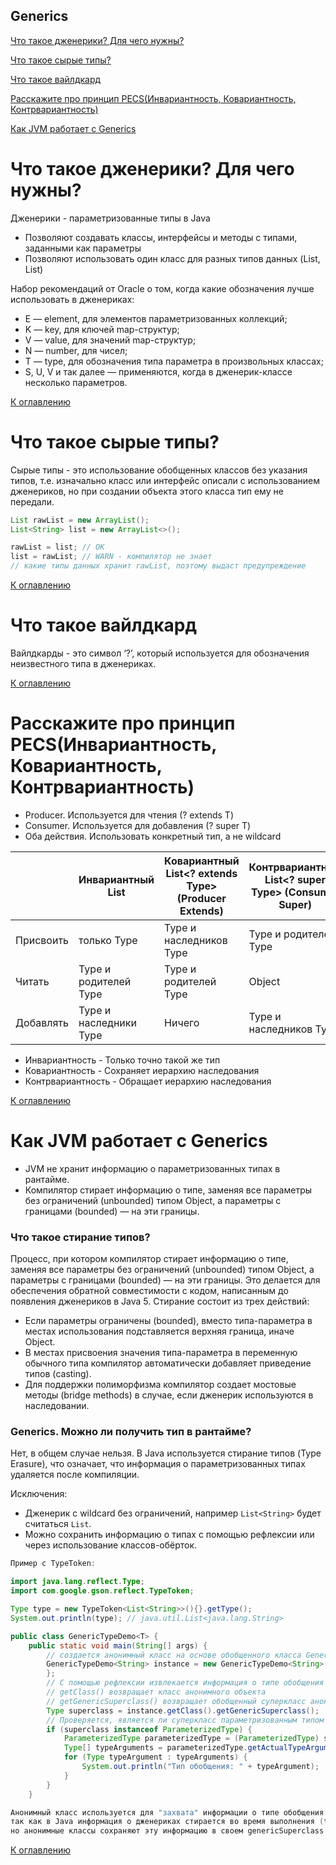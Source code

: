## Generics

[Что такое дженерики? Для чего нужны?](#что-такое-дженерики-для-чего-нужны)

[Что такое сырые типы?](#что-такое-сырые-типы)

[Что такое вайлдкард](#что-такое-вайлдкард)

[Расскажите про принцип PECS(Инвариантность, Ковариантность, Контрвариантность)](#расскажите-про-принцип-pecsинвариантность-ковариантность-контрвариантность)

[Как JVM работает с Generics](#как-jvm-работает-с-generics)

# Что такое дженерики? Для чего нужны?

Дженерики - параметризованные типы в Java

+ Позволяют создавать классы, интерфейсы и методы с типами, заданными как параметры
+ Позволяют использовать один класс для разных типов данных (List<String>, List<Integer>)

Набор рекомендаций от Oracle о том, когда какие обозначения лучше использовать в дженериках:

+ E — element, для элементов параметризованных коллекций;
+ K — key, для ключей map-структур;
+ V — value, для значений map-структур;
+ N — number, для чисел;
+ T — type, для обозначения типа параметра в произвольных классах;
+ S, U, V и так далее — применяются, когда в дженерик-классе несколько параметров.

[К оглавлению](#Generics)

# Что такое сырые типы?

Сырые типы - это использование обобщенных классов без указания типов, т.е. изначально класс или интерфейс описали с
использованием дженериков, но при создании объекта этого класса тип ему не передали.

```java
List rawList = new ArrayList();
List<String> list = new ArrayList<>();

rawList = list; // OK
list = rawList; // WARN - компилятор не знает 
// какие типы данных хранит rawList, поэтому выдаст предупреждение
```

[К оглавлению](#Generics)

# Что такое вайлдкард

Вайлдкарды - это символ ‘?’, который используется для обозначения неизвестного типа в дженериках.

[К оглавлению](#Generics)

# Расскажите про принцип PECS(Инвариантность, Ковариантность, Контрвариантность)

+ Producer. Используется для чтения (? extends T)
+ Consumer. Используется для добавления (? super T)
+ Оба действия. Использовать конкретный тип, а не wildcard

|           | Инвариантный List<Type> | Ковариантный List<? extends Type> (Producer Extends) | Контрвариантный List<? super Type> (Consumer Super) |
|-----------|-------------------------|------------------------------------------------------|-----------------------------------------------------|
| Присвоить | только Type             | Type и наследников Type                              | Type и родителей Type                               |
| Читать    | Type и родителей Type   | Type и родителей Type                                | Object                                              |
| Добавлять | Type и наследники Type  | Ничего                                               | Type и наследников Type                             |

+ Инвариантность - Только точно такой же тип
+ Ковариантность - Сохраняет иерархию наследования
+ Контрвариантность - Обращает иерархию наследования

[К оглавлению](#Generics)

# Как JVM работает с Generics

+ JVM не хранит информацию о параметризованных типах в рантайме. 
+ Компилятор стирает информацию о типе, заменяя все параметры без ограничений (unbounded) типом Object, а параметры с границами (bounded) — на эти границы.

### Что такое стирание типов?

Процесс, при котором компилятор стирает информацию о типе, заменяя все параметры без ограничений (unbounded) типом
Object, а параметры с границами (bounded) — на эти границы. Это делается для обеспечения обратной совместимости с кодом,
написанным до появления дженериков в Java 5. Стирание состоит из трех действий:

+ Если параметры ограничены (bounded), вместо типа-параметра в местах использования подставляется верхняя граница, иначе
Object. 
+ В местах присвоения значения типа-параметра в переменную обычного типа компилятор автоматически добавляет приведение
типов (casting). 
+ Для поддержки полиморфизма компилятор создает мостовые методы (bridge methods) в случае, если дженерик используются в
наследовании.

### Generics. Можно ли получить тип в рантайме?

Нет, в общем случае нельзя. В Java используется стирание типов (Type Erasure), что означает, что информация о параметризованных типах удаляется после компиляции.

Исключения:

+ Дженерик с wildcard без ограничений, например `List<String>` будет считаться `List`. 
+ Можно сохранить информацию о типах с помощью рефлексии или через использование классов-обёрток.

```java
Пример с TypeToken:

import java.lang.reflect.Type;
import com.google.gson.reflect.TypeToken;

Type type = new TypeToken<List<String>>(){}.getType();
System.out.println(type); // java.util.List<java.lang.String>
```

````java
public class GenericTypeDemo<T> {
    public static void main(String[] args) {
        // создается анонимный класс на основе обобщенного класса GenericTypeDemo<String>
        GenericTypeDemo<String> instance = new GenericTypeDemo<String>() {
        };
        // С помощью рефлексии извлекается информация о типе обобщения
        // getClass() возвращает класс анонимного объекта
        // getGenericSuperclass() возвращает обобщенный суперкласс анонимного класса
        Type superclass = instance.getClass().getGenericSuperclass();
        // Проверяется, является ли суперкласс параметризованным типом
        if (superclass instanceof ParameterizedType) {
            ParameterizedType parameterizedType = (ParameterizedType) superclass;
            Type[] typeArguments = parameterizedType.getActualTypeArguments();
            for (Type typeArgument : typeArguments) {
                System.out.println("Тип обобщения: " + typeArgument);
            }
        }
    }

Анонимный класс используется для "захвата" информации о типе обобщения (String),
так как в Java информация о дженериках стирается во время выполнения (type erasure),
но анонимные классы сохраняют эту информацию в своем genericSuperclass.
````
[К оглавлению](#Generics)